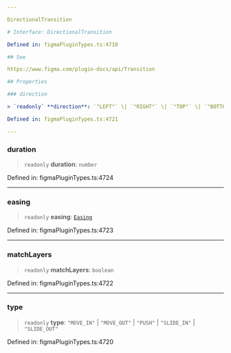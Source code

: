 ```yaml
---

DirectionalTransition

# Interface: DirectionalTransition

Defined in: figmaPluginTypes.ts:4719

## See

https://www.figma.com/plugin-docs/api/Transition

## Properties

### direction

> `readonly` **direction**: `"LEFT"` \| `"RIGHT"` \| `"TOP"` \| `"BOTTOM"`

Defined in: figmaPluginTypes.ts:4721

---
```


### duration

> `readonly` **duration**: `number`

Defined in: figmaPluginTypes.ts:4724

---

### easing

> `readonly` **easing**: [`Easing`](Easing.md)

Defined in: figmaPluginTypes.ts:4723

---

### matchLayers

> `readonly` **matchLayers**: `boolean`

Defined in: figmaPluginTypes.ts:4722

---

### type

> `readonly` **type**: `"MOVE_IN"` \| `"MOVE_OUT"` \| `"PUSH"` \| `"SLIDE_IN"` \| `"SLIDE_OUT"`

Defined in: figmaPluginTypes.ts:4720
